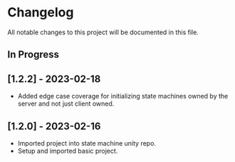 # Changelog

All notable changes to this project will be documented in this file.

## In Progress

## [1.2.2] - 2023-02-18

* Added edge case coverage for initializing state machines owned
    by the server and not just client owned.

## [1.2.0] - 2023-02-16

* Imported project into state machine unity repo.
* Setup and imported basic project.
